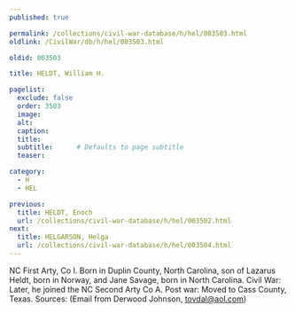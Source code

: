 ```yaml
---
published: true

permalink: /collections/civil-war-database/h/hel/003503.html
oldlink: /CivilWar/db/h/hel/003503.html

oldid: 003503

title: HELDT, William H.

pagelist:
  exclude: false
  order: 3503
  image: 
  alt:
  caption:
  title:
  subtitle:      # Defaults to page subtitle
  teaser:

category: 
  - H 
  - HEL

previous:
  title: HELDT, Enoch
  url: /collections/civil-war-database/h/hel/003502.html  
next:
  title: HELGARSON, Helga
  url: /collections/civil-war-database/h/hel/003504.html   
---
```

NC First Arty, Co I. Born in Duplin County, North Carolina, son of Lazarus Heldt, born in Norway, and Jane Savage, born in North Carolina. Civil War: Later, he joined the NC Second Arty Co A. Post war: Moved to Cass County, Texas. Sources: (Email from Derwood Johnson, [tovdal@aol.com](mailto:tovdal@aol.com))